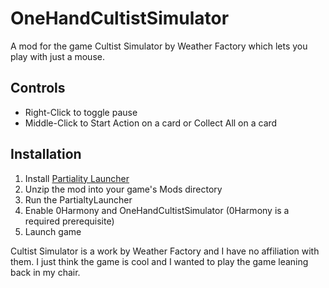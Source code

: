 # OneHandCultistSimulator
A mod for the game Cultist Simulator by Weather Factory which lets you play with just a mouse.

## Controls

 - Right-Click to toggle pause
 - Middle-Click to Start Action on a card or Collect All on a card
 
## Installation

1. Install [Partiality Launcher](https://github.com/PartialityModding/PartialityLauncher/blob/master/Tutorial.md)
1. Unzip the mod into your game's Mods directory
1. Run the PartialtyLauncher
1. Enable 0Harmony and OneHandCultistSimulator (0Harmony is a required prerequisite)
1. Launch game


Cultist Simulator is a work by Weather Factory and I have no affiliation with them. I just think the game is cool and I wanted to play the game leaning back in my chair.
